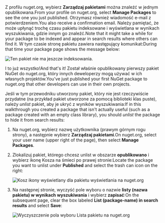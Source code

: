 <span data-ttu-id="7239e-101">Z profilu nuget.org, wybierz **Zarządzaj pakietami** można znaleźć w jednym opublikowana.</span><span class="sxs-lookup"><span data-stu-id="7239e-101">From your profile on nuget.org, select **Manage Packages** to see the one you just published.</span></span> <span data-ttu-id="7239e-102">Otrzymasz również wiadomość e-mail z potwierdzeniem.</span><span class="sxs-lookup"><span data-stu-id="7239e-102">You also receive a confirmation email.</span></span> <span data-ttu-id="7239e-103">Należy pamiętać, że może upłynąć trochę czasu pakietu indeksowane i wyświetlana w wynikach wyszukiwania, gdzie innym go znaleźć.</span><span class="sxs-lookup"><span data-stu-id="7239e-103">Note that it might take a while for your package to be indexed and appear in search results where others can find it.</span></span> <span data-ttu-id="7239e-104">W tym czasie stronę pakietu zawiera następujący komunikat:</span><span class="sxs-lookup"><span data-stu-id="7239e-104">During that time your package page shows the message below:</span></span>

![Ten pakiet nie ma jeszcze indeksowania.](../media/QS_Create-03-NotIndexed.png)

<span data-ttu-id="7239e-107">I to już wszystko!</span><span class="sxs-lookup"><span data-stu-id="7239e-107">And that's it!</span></span> <span data-ttu-id="7239e-108">Został właśnie opublikowany pierwszy pakiet NuGet do nuget.org, który innych deweloperzy mogą używać w ich własnych projektów.</span><span class="sxs-lookup"><span data-stu-id="7239e-108">You've just published your first NuGet package to nuget.org that other developers can use in their own projects.</span></span>

<span data-ttu-id="7239e-109">Jeśli w tym przewodniku utworzony pakiet, który nie jest rzeczywiście przydatne (na przykład pakiet utworzone za pomocą biblioteki klas puste), należy *unlist* pakiet, aby je ukryć z wyników wyszukiwania:</span><span class="sxs-lookup"><span data-stu-id="7239e-109">If in this walkthrough you created a package that isn't actually useful (such as a package created with an empty class library), you should *unlist* the package to hide it from search results:</span></span>

1. <span data-ttu-id="7239e-110">Na nuget.org, wybierz nazwę użytkownika (prawym górnym rogu strony), a następnie wybierz **Zarządzaj pakietami**.</span><span class="sxs-lookup"><span data-stu-id="7239e-110">On nuget.org, select your user name (upper right of the page), then select **Manage Packages**.</span></span>

1. <span data-ttu-id="7239e-111">Zlokalizuj pakiet, którego chcesz unlist w obszarze **opublikowano** i wybierz ikonę Kosza na śmieci po prawej stronie:</span><span class="sxs-lookup"><span data-stu-id="7239e-111">Locate the package you want to unlist under **Published** and select the trash can icon on the right:</span></span>

    ![Kosz ikony wyświetlany dla pakietu wyświetlania na nuget.org](../media/qs_create-vs-03-trash-can.png)

1. <span data-ttu-id="7239e-113">Na następnej stronie, wyczyść pole wyboru o nazwie **listy (nazwa pakietu) w wynikach wyszukiwania** i wybierz **zapisać**:</span><span class="sxs-lookup"><span data-stu-id="7239e-113">On the subsequent page, clear the box labeled **List (package-name) in search results** and select **Save**:</span></span>

    ![Wyczyszczenie pola wyboru Lista pakietu na nuget.org](../media/qs_create-vs-04-unlist.png)